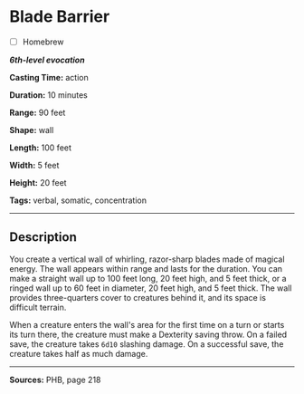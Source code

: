 # Blade Barrier

- [ ] Homebrew

***6th-level evocation***

**Casting Time:** action

**Duration:** 10 minutes

**Range:** 90 feet

**Shape:** wall

**Length:** 100 feet

**Width:** 5 feet

**Height:** 20 feet

**Tags:** verbal, somatic, concentration

---

## Description
You create a vertical wall of whirling, razor-sharp blades made of magical energy.
The wall appears within range and lasts for the duration.
You can make a straight wall up to 100 feet long, 20 feet high, and 5 feet thick, or a ringed wall up to 60 feet in diameter, 20 feet high, and 5 feet thick.
The wall provides three-quarters cover to creatures behind it, and its space is difficult terrain.

When a creature enters the wall's area for the first time on a turn or starts its turn there, the creature must make a Dexterity saving throw.
On a failed save, the creature takes `6d10` slashing damage.
On a successful save, the creature takes half as much damage.

---

**Sources:** PHB, page 218
